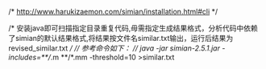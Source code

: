 /* http://www.harukizaemon.com/simian/installation.html#cli */

/* 安装java即可扫描指定目录重复代码,毋需指定生成结果格式，分析代码中依赖了simian的默认结果格式,将结果按文件名similar.txt输出，运行后结果为revised_similar.txt */
// 参考命令如下：
//     java -jar simian-2.5.1.jar -includes=**/*.m **/*.mm -threshold=10 >similar.txt
